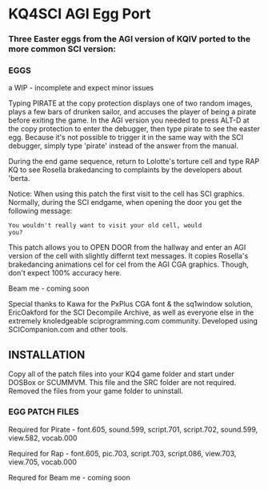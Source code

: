 # KQ4SCI AGI Egg Port
 
### Three Easter eggs from the AGI version of KQIV ported to the more common SCI version:

### EGGS

a WIP - incomplete and expect minor issues

Typing PIRATE at the copy protection displays one of two random images, plays a few bars of drunken sailor, and accuses the player of being a pirate before exiting the game. In the AGI version you needed to press ALT-D at the copy protection to enter the debugger, then type pirate to see the easter egg. Because it's not possible to trigger it in the same way with the SCI debugger, simply type 'pirate' instead of the answer from the manual.  

During the end game sequence, return to Lolotte's torture cell and type RAP KQ to see Rosella brakedancing to complaints by the developers about 'berta. 

Notice: When using this patch the first visit to the cell has SCI graphics. Normally, during the SCI endgame, when opening the door you get the following message: 

<code>You wouldn't really want to visit your old cell, would you?</code>

This patch allows you to OPEN DOOR from the hallway and enter an AGI version of the cell with slightly differnt text messages. It copies Rosella's brakedancing animations cel for cel from the AGI CGA graphics. Though, don't expect 100% accuracy here. 

Beam me - coming soon

Special thanks to Kawa for the PxPlus CGA font & the sq1window solution, EricOakford for the SCI Decompile Archive, as well as everyone else in the extremely knoledgeable sciprogramming.com community. Developed using SCICompanion.com and other tools. 

## INSTALLATION

Copy all of the patch files into your KQ4 game folder and start under DOSBox or SCUMMVM. This file and the SRC folder are not required. Removed the files from your game folder to uninstall.

### EGG PATCH FILES

Required for Pirate - font.605, sound.599, script.701, script.702, sound.599, view.582, vocab.000

Required for Rap - font.605, pic.703, script.703, script.086, view.703, view.705, vocab.000

Requred for Beam me - coming soon

